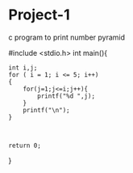 # Project-1
c program to print number pyramid

#include <stdio.h>
int main(){


    int i,j;
    for ( i = 1; i <= 5; i++)
    {
        for(j=1;j<=i;j++){
            printf("%d ",j);
        }
        printf("\n");
    }
    


    return 0;
}
